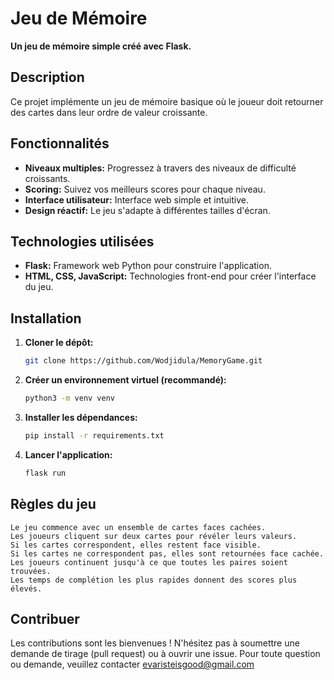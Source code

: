 # Jeu de Mémoire

**Un jeu de mémoire simple créé avec Flask.**

## Description

Ce projet implémente un jeu de mémoire basique où le joueur doit retourner des cartes dans leur ordre de valeur croissante. 

## Fonctionnalités

* **Niveaux multiples:** Progressez à travers des niveaux de difficulté croissants.
* **Scoring:** Suivez vos meilleurs scores pour chaque niveau.
* **Interface utilisateur:** Interface web simple et intuitive.
* **Design réactif:** Le jeu s'adapte à différentes tailles d'écran.

## Technologies utilisées

* **Flask:** Framework web Python pour construire l'application.
* **HTML, CSS, JavaScript:** Technologies front-end pour créer l'interface du jeu.

## Installation

1. **Cloner le dépôt:**
   ```bash
   git clone https://github.com/Wodjidula/MemoryGame.git
2. **Créer un environnement virtuel (recommandé):**
   ```bash
   python3 -m venv venv
3. **Installer les dépendances:**
   ```bash
   pip install -r requirements.txt
4. **Lancer l'application:**
   ```bash
   flask run

## Règles du jeu

    Le jeu commence avec un ensemble de cartes faces cachées.
    Les joueurs cliquent sur deux cartes pour révéler leurs valeurs.
    Si les cartes correspondent, elles restent face visible.
    Si les cartes ne correspondent pas, elles sont retournées face cachée.
    Les joueurs continuent jusqu'à ce que toutes les paires soient trouvées.
    Les temps de complétion les plus rapides donnent des scores plus élevés.

## Contribuer

Les contributions sont les bienvenues ! N'hésitez pas à soumettre une demande de tirage (pull request) ou à ouvrir une issue.
Pour toute question ou demande, veuillez contacter evaristeisgood@gmail.com
